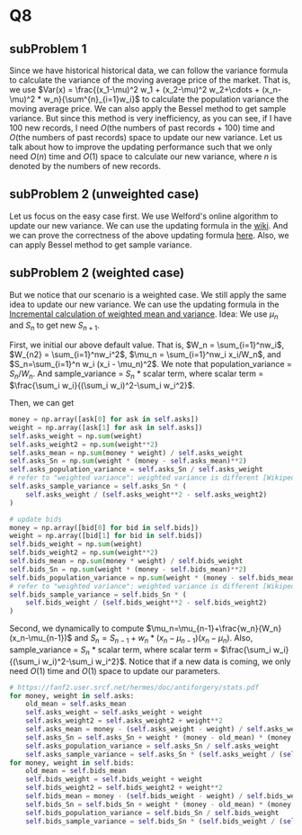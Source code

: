 # Q8
## subProblem 1
Since we have historical historical data, we can follow the variance formula to calculate the variance of the moving average price of the market.
That is, we use $Var(x) = \frac{(x_1-\mu)^2 w_1 + (x_2-\mu)^2 w_2+\cdots + (x_n-\mu)^2 * w_n}{\sum^{n}_{i=1}w_i}$ to calculate the population variance the moving average price.
We can also apply the Bessel method to get sample variance.
But since this method is very inefficiency, as you can see, if I have 100 new records, I need $O(\text{the numbers of past records + 100})$ time and $O(\text{the numbers of past records})$ space to update our new variance.
Let us talk about how to improve the updating performance such that we only need $O(n)$ time and $O(1)$ space to calculate our new variance, where $n$ is denoted by the numbers of new records.

## subProblem 2 (unweighted case)
Let us focus on the easy case first.
We use Welford's online algorithm to update our new variance.
We can use the updating formula in the [wiki](https://en.wikipedia.org/wiki/Algorithms_for_calculating_variance).
And we can prove the correctness of the above updating formula [here](https://changyaochen.github.io/welford/#numerical-stability).
Also, we can apply Bessel method to get sample variance.

## subProblem 2 (weighted case)
But we notice that our scenario is a weighted case.
We still apply the same idea to update our new variance.
We can use the updating formula in the [Incremental calculation of weighted mean and variance](https://fanf2.user.srcf.net/hermes/doc/antiforgery/stats.pdf).
Idea: We use $\mu_n$ and $S_n$ to get new $S_{n+1}$.


First, we initial our above default value.
That is, $W_n = \sum_{i=1}^nw_i$, $W_{n2} = \sum_{i=1}^nw_i^2$, $\mu_n = \sum_{i=1}^nw_i x_i/W_n$, and $S_n=\sum_{i=1}^n w_i (x_i - \mu_n)^2$.
We note that population_variance = $S_n / W_n$.
And sample_variance = $S_n$ * scalar term, where scalar term = $\frac{\sum_i w_i}{(\sum_i w_i)^2-\sum_i w_i^2}$.

Then, we can get
```python
money = np.array([ask[0] for ask in self.asks])
weight = np.array([ask[1] for ask in self.asks])
self.asks_weight = np.sum(weight)
self.asks_weight2 = np.sum(weight**2)
self.asks_mean = np.sum(money * weight) / self.asks_weight
self.asks_Sn = np.sum(weight * (money - self.asks_mean)**2)
self.asks_population_variance = self.asks_Sn / self.asks_weight
# refer to "weighted variance": weighted variance is different [Wikipedia]:
self.asks_sample_variance = self.asks_Sn * (
    self.asks_weight / (self.asks_weight**2 - self.asks_weight2)
)

# update bids
money = np.array([bid[0] for bid in self.bids])
weight = np.array([bid[1] for bid in self.bids])
self.bids_weight = np.sum(weight)
self.bids_weight2 = np.sum(weight**2)
self.bids_mean = np.sum(money * weight) / self.bids_weight
self.bids_Sn = np.sum(weight * (money - self.bids_mean)**2)
self.bids_population_variance = np.sum(weight * (money - self.bids_mean)**2) / self.bids_weight
# refer to "weighted variance": weighted variance is different [Wikipedia]:
self.bids_sample_variance = self.bids_Sn * (
    self.bids_weight / (self.bids_weight**2 - self.bids_weight2)
)
```

Second, we dynamically to compute $\mu_n=\mu_{n-1}+\frac{w_n}{W_n}(x_n-\mu_{n-1})$ and $S_n = S_{n-1} + w_n * (x_n - \mu_{n-1})(x_n - \mu_{n})$.
Also, sample_variance = $S_n$ * scalar term, where scalar term = $\frac{\sum_i w_i}{(\sum_i w_i)^2-\sum_i w_i^2}$.
Notice that if a new data is coming, we only need $O(1)$ time and $O(1)$ space to update our parameters.

```python
# https://fanf2.user.srcf.net/hermes/doc/antiforgery/stats.pdf
for money, weight in self.asks:
    old_mean = self.asks_mean
    self.asks_weight = self.asks_weight + weight
    self.asks_weight2 = self.asks_weight2 + weight**2
    self.asks_mean = money - (self.asks_weight - weight) / self.asks_weight * (money - self.asks_mean)
    self.asks_Sn = self.asks_Sn + weight * (money - old_mean) * (money - self.asks_mean)
    self.asks_population_variance = self.asks_Sn / self.asks_weight
    self.asks_sample_variance = self.asks_Sn * (self.asks_weight / (self.asks_weight**2 - self.asks_weight2))
for money, weight in self.bids:
    old_mean = self.bids_mean
    self.bids_weight = self.bids_weight + weight
    self.bids_weight2 = self.bids_weight2 + weight**2
    self.bids_mean = money - (self.bids_weight - weight) / self.bids_weight * (money - self.bids_mean)
    self.bids_Sn = self.bids_Sn + weight * (money - old_mean) * (money - self.bids_mean)
    self.bids_population_variance = self.bids_Sn / self.bids_weight
    self.bids_sample_variance = self.bids_Sn * (self.bids_weight / (self.bids_weight**2 - self.bids_weight2))
```